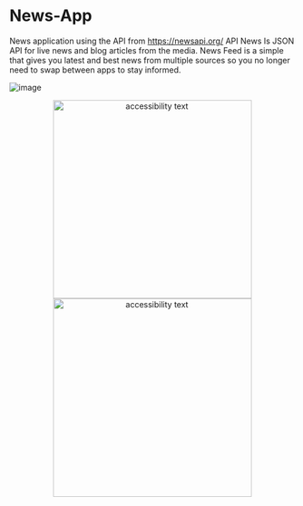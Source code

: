 # News-App
News application using the API from https://newsapi.org/ API News Is JSON API for live news and blog articles from the media. News Feed is a simple that gives you latest and best news from multiple sources so you no longer need to swap between apps to stay informed.

![image](https://user-images.githubusercontent.com/93905438/163754916-aed63e76-b352-4f26-a0fc-035197a77a78.png)

<p align="center">
  
   <img src="https://user-images.githubusercontent.com/93905438/163754744-9d5be726-e138-4748-8f75-677882624a35.png" width="350" alt="accessibility text">
   <img src="https://user-images.githubusercontent.com/93905438/163754753-c1ab9782-aba8-4a65-9e01-d45087dbc33b.png" width="350" alt="accessibility text">
  
</p>




